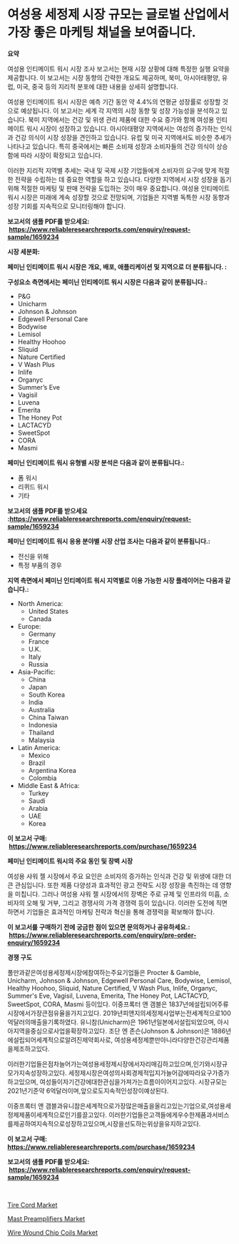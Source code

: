 <p><h1>여성용 세정제 시장 규모는 글로벌 산업에서 가장 좋은 마케팅 채널을 보여줍니다.</h1></p><p><strong>요약</strong></p>
<p><p>여성용 인티메이트 워시 시장 조사 보고서는 현재 시장 상황에 대해 특정한 실행 요약을 제공합니다. 이 보고서는 시장 동향의 간략한 개요도 제공하며, 북미, 아시아태평양, 유럽, 미국, 중국 등의 지리적 분포에 대한 내용을 상세히 설명합니다. </p><p>여성용 인티메이트 워시 시장은 예측 기간 동안 약 4.4%의 연평균 성장률로 성장할 것으로 예상됩니다. 이 보고서는 세계 각 지역의 시장 동향 및 성장 가능성을 분석하고 있습니다. 북미 지역에서는 건강 및 위생 관리 제품에 대한 수요 증가와 함께 여성용 인티메이트 워시 시장이 성장하고 있습니다. 아시아태평양 지역에서는 여성의 증가하는 인식과 건강 의식이 시장 성장을 견인하고 있습니다. 유럽 및 미국 지역에서도 비슷한 추세가 나타나고 있습니다. 특히 중국에서는 빠른 소비재 성장과 소비자들의 건강 의식이 상승함에 따라 시장이 확장되고 있습니다.</p><p>이러한 지리적 지역별 추세는 국내 및 국제 시장 기업들에게 소비자의 요구에 맞게 적절한 전략을 수립하는 데 중요한 역할을 하고 있습니다. 다양한 지역에서 시장 성장을 돕기 위해 적절한 마케팅 및 판매 전략을 도입하는 것이 매우 중요합니다. 여성용 인티메이트 워시 시장은 미래에 계속 성장할 것으로 전망되며, 기업들은 지역별 독특한 시장 동향과 성장 기회를 지속적으로 모니터링해야 합니다.</p></p>
<p><strong>보고서의 샘플 PDF를 받으세요: &nbsp;<a href="https://www.reliableresearchreports.com/enquiry/request-sample/1659234">https://www.reliableresearchreports.com/enquiry/request-sample/1659234</a></strong></p>
<p><strong>시장 세분화:</strong></p>
<p><strong> 페미닌 인티메이트 워시 시장은 개요, 배포, 애플리케이션 및 지역으로 더 분류됩니다. :</strong></p>
<p><strong>구성요소 측면에서는 페미닌 인티메이트 워시 시장은 다음과 같이 분류됩니다.:</strong></p>
<p><ul><li>P&G</li><li>Unicharm</li><li>Johnson & Johnson</li><li>Edgewell Personal Care</li><li>Bodywise</li><li>Lemisol</li><li>Healthy Hoohoo</li><li>Sliquid</li><li>Nature Certified</li><li>V Wash Plus</li><li>Inlife</li><li>Organyc</li><li>Summer’s Eve</li><li>Vagisil</li><li>Luvena</li><li>Emerita</li><li>The Honey Pot</li><li>LACTACYD</li><li>SweetSpot</li><li>CORA</li><li>Masmi</li></ul></p>
<p><strong> 페미닌 인티메이트 워시 유형별 시장 분석은 다음과 같이 분류됩니다.:</strong></p>
<p><ul><li>폼 워시</li><li>리퀴드 워시</li><li>기타</li></ul></p>
<p><strong>보고서의 샘플 PDF를 받으세요 :<a href="https://www.reliableresearchreports.com/enquiry/request-sample/1659234">https://www.reliableresearchreports.com/enquiry/request-sample/1659234</a></strong></p>
<p><strong> 페미닌 인티메이트 워시 응용 분야별 시장 산업 조사는 다음과 같이 분류됩니다.:</strong></p>
<p><ul><li>전신을 위해</li><li>특정 부품의 경우</li></ul></p>
<p><strong>지역 측면에서 페미닌 인티메이트 워시 지역별로 이용 가능한 시장 플레이어는 다음과 같습니다.:</strong></p>
<p><ul>
    <li>
        North America:
        <ul>
            <li>United States</li>
            <li>Canada</li>
        </ul>
    </li>
    <li>
        Europe:
        <ul>
            <li>Germany</li>
            <li>France</li>
            <li>U.K.</li>
            <li>Italy</li>
            <li>Russia</li>
        </ul>
    </li>
    <li>
        Asia-Pacific:
        <ul>
            <li>China</li>
            <li>Japan</li>
            <li>South Korea</li>
            <li>India</li>
            <li>Australia</li>
            <li>China Taiwan</li>
            <li>Indonesia</li>
            <li>Thailand</li>
            <li>Malaysia</li>
        </ul>
    </li>
    <li>
        Latin America:
        <ul>
            <li>Mexico</li>
            <li>Brazil</li>
            <li>Argentina Korea</li>
            <li>Colombia</li>
        </ul>
    </li>
    <li>
        Middle East & Africa:
        <ul>
            <li>Turkey</li>
            <li>Saudi</li>
            <li>Arabia</li>
            <li>UAE</li>
            <li>Korea</li>
        </ul>
    </li>
    </ul></p>
<p><strong>이 보고서 구매: &nbsp;<a href="https://www.reliableresearchreports.com/purchase/1659234">https://www.reliableresearchreports.com/purchase/1659234</a></strong></p>
<p><strong>페미닌 인티메이트 워시의 주요 동인 및 장벽 시장</strong></p>
<p><p>여성용 샤워 젤 시장에서 주요 요인은 소비자의 증가하는 인식과 건강 및 위생에 대한 더 큰 관심입니다. 또한 제품 다양성과 효과적인 광고 전략도 시장 성장을 촉진하는 데 영향을 미칩니다. 그러나 여성용 샤워 젤 시장에서의 장벽은 주로 규제 및 인프라의 미흡, 소비자의 오해 및 거부, 그리고 경쟁사의 가격 경쟁력 등이 있습니다. 이러한 도전에 직면하면서 기업들은 효과적인 마케팅 전략과 혁신을 통해 경쟁력을 확보해야 합니다.</p></p>
<p><strong>이 보고서를 구매하기 전에 궁금한 점이 있으면 문의하거나 공유하세요.: &nbsp;<a href="https://www.reliableresearchreports.com/enquiry/pre-order-enquiry/1659234">https://www.reliableresearchreports.com/enquiry/pre-order-enquiry/1659234</a></strong></p>
<p><strong>경쟁 구도</strong></p>
<p><p>풀만과같은여성용세정제시장에참여하는주요기업들은 Procter & Gamble, Unicharm, Johnson & Johnson, Edgewell Personal Care, Bodywise, Lemisol, Healthy Hoohoo, Sliquid, Nature Certified, V Wash Plus, Inlife, Organyc, Summer's Eve, Vagisil, Luvena, Emerita, The Honey Pot, LACTACYD, SweetSpot, CORA, Masmi 등이있다. 이중프록터 앤 갬블은 1837년에설립되어주류시장에서가장큰점유율을가지고있다. 2019년피앤지의세정제사업부는전세계적으로100억달러의매출을기록하였다. 유니참(Unicharm)은 1961년일본에서설립되었으며, 아시아지역을중심으로사업을확장하고있다. 조단 엔 존슨(Johnson & Johnson)은 1886년에설립되어세계적으로알려진제약회사로, 여성용세정제뿐만아니라다양한건강관리제품을제조하고있다.</p><p>이러한기업들은점차늘어가는여성용세정제시장에서자리매김하고있으며,인기와시장규모가지속성장하고있다. 세정제시장은여성의사회경제적입지가늘어감에따라요구가증가하고있으며, 여성들이자기건강에대한관심을가져가는흐름이이어지고있다. 시장규모는2021년기준약 6억달러이며,앞으로도지속적인성장이예상된다.</p><p>이중프록터 앤 갬블과유니참은세계적으로가장많은매출을올리고있는기업으로,여성용세정제제품이세계적으로인기를끌고있다. 이러한기업들은고객들에게우수한제품과서비스를제공하여지속적으로성장하고있으며,시장을선도하는위상을유지하고있다.</p></p>
<p><strong>이 보고서 구매: &nbsp; <a href="https://www.reliableresearchreports.com/purchase/1659234">https://www.reliableresearchreports.com/purchase/1659234</a></strong></p>
<p><strong>보고서의 샘플 PDF를 받으세요: &nbsp;<a href="https://www.reliableresearchreports.com/enquiry/request-sample/1659234">https://www.reliableresearchreports.com/enquiry/request-sample/1659234</a></strong><strong></strong></p>
<p>&nbsp;</p>
<p><p><a href="https://iodized-pantydraco-05c.notion.site/Tire-Cord-Market-Size-Global-Industry-Overview-Market-Segmentation-and-Forecast-2024-to-2031-9b738253629e47e18f4c4fb796ee098f">Tire Cord Market</a></p><p><a href="https://github.com/nancykennedykellievqfqt2/Market-Research-Report-List-1/blob/main/mast-preamplifiers-market.md">Mast Preamplifiers Market</a></p><p><a href="https://github.com/seekum/Market-Research-Report-List-2/blob/main/wire-wound-chip-coils-market.md">Wire Wound Chip Coils Market</a></p></p>